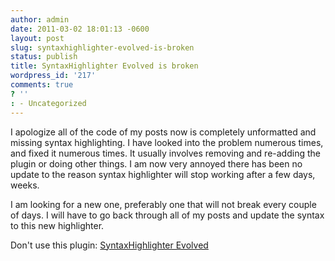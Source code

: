 ```yaml
---
author: admin
date: 2011-03-02 18:01:13 -0600
layout: post
slug: syntaxhighlighter-evolved-is-broken
status: publish
title: SyntaxHighlighter Evolved is broken
wordpress_id: '217'
comments: true
? ''
: - Uncategorized
---
```


I apologize all of the code of my posts now is completely unformatted and missing syntax highlighting.  I have looked into the problem numerous times, and fixed it numerous times.  It usually involves removing and re-adding the plugin or doing other things.  I am now very annoyed there has been no update to the reason syntax highlighter will stop working after a few days, weeks.

I am looking for a new one, preferably one that will not break every couple of days.  I will have to go back through all of my posts and update the syntax to this new highlighter.

Don't use this plugin: <a href="http://www.viper007bond.com/wordpress-plugins/syntaxhighlighter/">SyntaxHighlighter Evolved</a>
